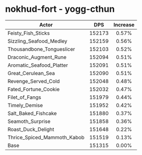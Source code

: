 # nokhud-fort - yogg-cthun
| Actor | DPS | Increase |
|---|:---:|:---:|
|Feisty_Fish_Sticks|152173|0.57%|
|Sizzling_Seafood_Medley|152159|0.56%|
|Thousandbone_Tongueslicer|152103|0.52%|
|Draconic_Augment_Rune|152094|0.51%|
|Aromatic_Seafood_Platter|152091|0.51%|
|Great_Cerulean_Sea|152090|0.51%|
|Revenge_Served_Cold|152048|0.48%|
|Fated_Fortune_Cookie|152032|0.47%|
|Filet_of_Fangs|151979|0.44%|
|Timely_Demise|151952|0.42%|
|Salt_Baked_Fishcake|151880|0.37%|
|Seamoth_Surprise|151858|0.36%|
|Roast_Duck_Delight|151648|0.22%|
|Thrice_Spiced_Mammoth_Kabob|151519|0.13%|
|Base|151315|0.00%|
